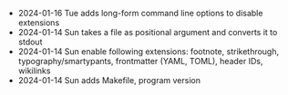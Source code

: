  - 2024-01-16 Tue adds long-form command line options to disable extensions
 - 2024-01-14 Sun takes a file as positional argument and converts it to stdout
 - 2024-01-14 Sun enable following extensions: footnote, strikethrough, 
                  typography/smartypants, frontmatter (YAML, TOML), 
                  header IDs, wikilinks
 - 2024-01-14 Sun adds Makefile, program version